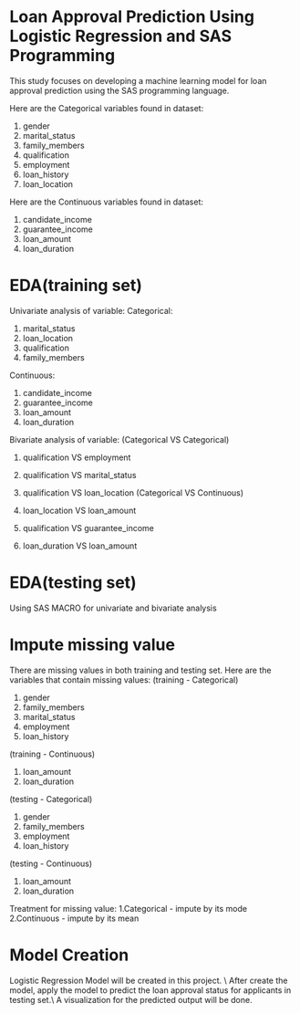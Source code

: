 # Loan Approval Prediction Using Logistic Regression and SAS Programming
This study focuses on developing a machine learning model for loan approval prediction using the SAS programming language. 

Here are the Categorical variables found in dataset:
1. gender
2. marital_status
3. family_members
4. qualification
5. employment
6. loan_history
7. loan_location

Here are the Continuous variables found in dataset:
1. candidate_income
2. guarantee_income
3. loan_amount
4. loan_duration

# EDA(training set)
Univariate analysis of variable:
Categorical: 
1. marital_status
2. loan_location
3. qualification
4. family_members

Continuous:
1. candidate_income
2. guarantee_income
3. loan_amount
4. loan_duration

Bivariate analysis of variable:
(Categorical VS Categorical)
1. qualification VS employment
2. qualification VS marital_status
3. qualification VS loan_location
(Categorical VS Continuous)

1. loan_location VS loan_amount
2. qualification VS guarantee_income
3. loan_duration VS loan_amount

# EDA(testing set)
Using SAS MACRO for univariate and bivariate analysis

# Impute missing value
There are missing values in both training and testing set.
Here are the variables that contain missing values:
(training - Categorical)
1. gender
2. family_members
3. marital_status
4. employment
5. loan_history

(training - Continuous)
1. loan_amount
2. loan_duration

(testing - Categorical)
1. gender
2. family_members
3. employment
4. loan_history

(testing - Continuous)
1. loan_amount
2. loan_duration

Treatment for missing value:
1.Categorical - impute by its mode 
2.Continuous - impute by its mean

# Model Creation
Logistic Regression Model will be created in this project. \\
After create the model, apply the model to predict the loan approval status for 
applicants in testing set.\\
A visualization for the predicted output will be done.